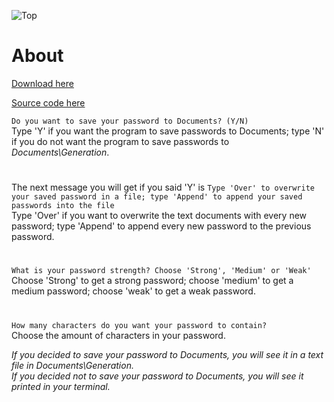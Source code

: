 ![Top](https://user-images.githubusercontent.com/95244851/150694640-434196df-2db3-4252-8764-12eb986a24e0.png)

# About

[Download here](https://github.com/k-ulyanov/PasswordProducer/releases/tag/Release)

[Source code here](https://github.com/k-ulyanov/PasswordProducer/blob/main/Password%20Producer.py)

`Do you want to save your password to Documents? (Y/N)`\
Type 'Y' if you want the program to save passwords to Documents; type 'N' if you do not want the program to save passwords to *Documents\Generation*.

#

The next message you will get if you said 'Y' is `Type 'Over' to overwrite your saved password in a file; type 'Append' to append your saved passwords into the file`\
Type 'Over' if you want to overwrite the text documents with every new password; type 'Append' to append every new password to the previous password.

#

`What is your password strength? Choose 'Strong', 'Medium' or 'Weak'`\
Choose 'Strong' to get a strong password; choose 'medium' to get a medium password; choose 'weak' to get a weak password.

#

`How many characters do you want your password to contain?`\
Choose the amount of characters in your password.

*If you decided to save your password to Documents, you will see it in a text file in Documents\Generation.*\
*If you decided not to save your password to Documents, you will see it printed in your terminal.*
